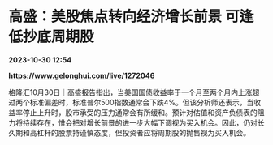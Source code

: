 # 高盛：美股焦点转向经济增长前景 可逢低抄底周期股

**2023-10-30 12:54**

**https://www.gelonghui.com/live/1272046**

格隆汇10月30日｜高盛报告指出，当美国国债收益率于一个月至两个月内上涨超过两个标准偏差时，标准普尔500指数通常会下跌4%。但该分析师还表示，当收益率停止上升时，股市承受的压力通常会有所缓和。预计对估值和资产负债表的阻力将持续存在，惟会把对增长前景的进一步大幅下调视为买入机会。因此，仍对长久期和高杠杆的股票持谨慎态度，但投资者应将周期股的抛售视为买入机会。